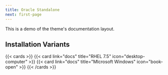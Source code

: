 ```yaml
---
title: Oracle Standalone
next: first-page
---
```


This is a demo of the theme's documentation layout.

## Installation Variants

{{< cards >}}
  {{< card link="docs" title="RHEL 7.5" icon="desktop-computer" >}}
   {{< card link="docs" title="MIcrosoft Windows" icon="book-open" >}}
{{< /cards >}}
